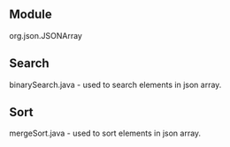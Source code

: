 ## Module
org.json.JSONArray
## Search
binarySearch.java - used to search elements in json array.
## Sort
mergeSort.java - used to sort elements in json array.
